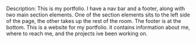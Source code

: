 Description:
This is my portfolio. I have a nav bar and a footer, along with two main section elements. One of the section elements sits to the left side of the page, the other takes up the rest of the room. The footer is at the bottom.
This is a website for my portfolio. it contains information about me, where to reach me, and the projects ive been working on.